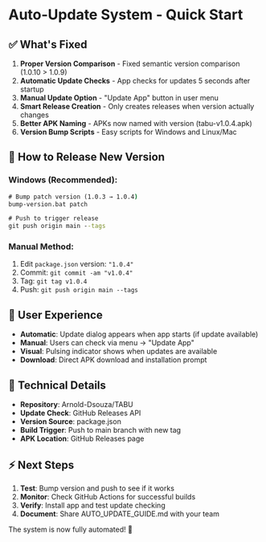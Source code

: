 # Auto-Update System - Quick Start

## ✅ What's Fixed

1. **Proper Version Comparison** - Fixed semantic version comparison (1.0.10 > 1.0.9)
2. **Automatic Update Checks** - App checks for updates 5 seconds after startup
3. **Manual Update Option** - "Update App" button in user menu
4. **Smart Release Creation** - Only creates releases when version actually changes
5. **Better APK Naming** - APKs now named with version (tabu-v1.0.4.apk)
6. **Version Bump Scripts** - Easy scripts for Windows and Linux/Mac

## 🚀 How to Release New Version

### Windows (Recommended):
```cmd
# Bump patch version (1.0.3 → 1.0.4)
bump-version.bat patch

# Push to trigger release
git push origin main --tags
```

### Manual Method:
1. Edit `package.json` version: `"1.0.4"`
2. Commit: `git commit -am "v1.0.4"`
3. Tag: `git tag v1.0.4`
4. Push: `git push origin main --tags`

## 📱 User Experience

- **Automatic**: Update dialog appears when app starts (if update available)
- **Manual**: Users can check via menu → "Update App"
- **Visual**: Pulsing indicator shows when updates are available
- **Download**: Direct APK download and installation prompt

## 🔧 Technical Details

- **Repository**: Arnold-Dsouza/TABU
- **Update Check**: GitHub Releases API
- **Version Source**: package.json
- **Build Trigger**: Push to main branch with new tag
- **APK Location**: GitHub Releases page

## ⚡ Next Steps

1. **Test**: Bump version and push to see if it works
2. **Monitor**: Check GitHub Actions for successful builds
3. **Verify**: Install app and test update checking
4. **Document**: Share AUTO_UPDATE_GUIDE.md with your team

The system is now fully automated! 🎉

